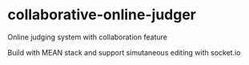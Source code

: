 # collaborative-online-judger
Online judging system with collaboration feature

Build with MEAN stack and support simutaneous editing with socket.io
